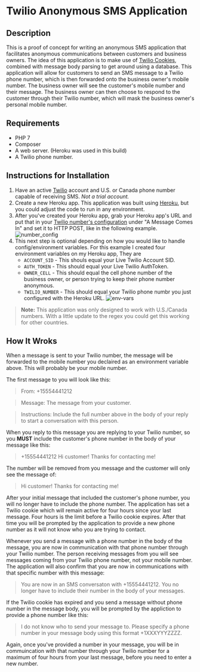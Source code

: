 # Twilio Anonymous SMS Application

## Description
This is a proof of concept for writing an anonymous SMS application that facilitates anonymous communications between customers and business owners. The idea of this application is to make use of [Twilio Cookies](https://support.twilio.com/hc/en-us/articles/223136287-How-do-Twilio-cookies-work-), combined with message body parsing to get around using a database. This application will allow for customers to send an SMS message to a Twilio phone number, which is then forwarded onto the business owner's mobile number. The business owner will see the customer's mobile number and their message. The business owner can then choose to respond to the customer through their Twilio number, which will mask the business owner's personal mobile number.

## Requirements
* PHP 7
* Composer
* A web server. (Heroku was used in this build)
* A Twilio phone number.

## Instructions for Installation
1. Have an active [Twilio](https://www.twilio.com/try-twilio) account and U.S. or Canada phone number capable of receiving SMS. _Not a trial account._
2. Create a new Heroku app. This application was built using [Heroku](https://heroku.com), but you could adjust the code to run in any environment. 
3. After you've created your Heroku app, grab your Heroku app's URL and put that in your [Twilio number's configuration](https://www.twilio.com/console/phone-numbers/incoming) under "A Message Comes In" and set it to HTTP POST, like in the following example.
![number_config](https://cloud.githubusercontent.com/assets/786896/23295248/633a34e0-fa24-11e6-9d55-eb1d517f0418.png)
4. This next step is optional depending on how you would like to handle config/environment variables. For this example I created four environment variables on my Heroku app, They are
    * `ACCOUNT_SID` - This shouls equal your Live Twilio Account SID.
    * `AUTH_TOKEN` - This should equal your Live Twilio AuthToken.
    * `OWNER_CELL` - This should equal the cell phone number of the business owner, or person trying to keep their phone number anonymous.
    * `TWILIO_NUMBER` - This should equal your Twilio phone numbr you just configured with the Heroku URL.
    ![env-vars](https://cloud.githubusercontent.com/assets/786896/23337262/6d7cb328-fb9c-11e6-8d58-1b18a887727b.png)

>**Note:**
This application was only designed to work with U.S./Canada numbers. With a little update to the regex you could get this working for other countries.

## How It Wroks
When a message is sent to your Twilio number, the message will be forwarded to the mobile number you declaired as an environment variable above. This will probably be your mobile number.

The first message to you will look like this:

>From: +15554441212

>Message: The message from your customer.

>Instructions: Include the full number above in the body of your reply to start a conversation with this person.

When you reply to this message you are replying to your Twilio number, so you **MUST** include the customer's phone number in the body of your message like this:

> +15554441212 Hi customer! Thanks for contacting me!

The number will be removed from you message and the customer will only see the message of:

>Hi customer! Thanks for contacting me!

After your initial message that included the customer's phone number, you will no longer have to include the phone number. The application has set a Twilio cookie which will remain active for four hours since your last message. Four hours is the limit before a Twilio cookie expires. After that time you will be prompted by the application to provide a new phone number as it will not know who you are trying to contact.

Whenever you send a message with a phone number in the body of the message, you are now in communication with that phone number through your Twilio number. The person receiving messages from you will see messages coming from your Twilio phone number, not your mobile number. The application will also confirm that you are now in communications with that specific number with this message:

>You are now in an SMS conversaton with +15554441212.
You no longer have to include their number in the body of your messages.

If the Twilio cookie has expired and you send a message without phone number in the message body, you will be prompted by the appliction to provide a phone number like this:

>I do not know who to send your message to. Please specify a phone number in your message body using this format +1XXXYYYZZZZ.

Again, once you've provided a number in your message, you will be in commuincation with that number through your Twilio number for a maximum of four hours from your last message, before you need to enter a new number.
